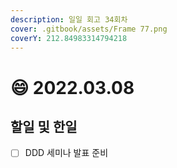 ```yaml
---
description: 일일 회고 34회차
cover: .gitbook/assets/Frame 77.png
coverY: 212.84983314794218
---
```


# 😄 2022.03.08

## 할일 및 한일

* [ ] DDD 세미나 발표 준비
